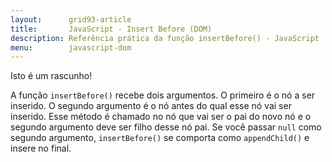 ```yaml
---
layout:      grid93-article
title:       JavaScript - Insert Before (DOM)
description: Referência prática da função insertBefore() - JavaScript
menu:        javascript-dom
---
```


Isto é um rascunho!

A função `insertBefore()` recebe dois argumentos. O primeiro é o nó a ser inserido. O segundo argumento é o nó antes do
qual esse nó vai ser inserido. Esse método é chamado no nó que vai ser o pai do novo nó e o segundo argumento deve ser 
filho desse nó pai. Se você passar `null` como segundo argumento, `insertBefore()` se comporta como `appendChild()` e
insere no final.